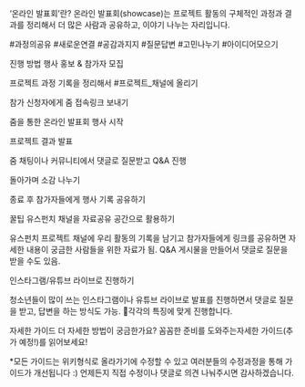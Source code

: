 ‘온라인 발표회’란?
온라인 발표회(showcase)는 프로젝트 활동의 구체적인 과정과 결과를 정리해서 더 많은 사람과 공유하고, 이야기 나누는 자리입니다.

#과정의공유 #새로운연결 #공감과지지 #질문답변 #고민나누기 #아이디어모으기

진행 방법
행사 홍보 & 참가자 모집

프로젝트 과정 기록을 정리해서 #프로젝트_채널에 올리기

참가 신청자에게 줌 접속링크 보내기

줌을 통한 온라인 발표회 행사 시작

프로젝트 결과 발표

줌 채팅이나 커뮤니티에서 댓글로 질문받고 Q&A 진행

돌아가며 소감 나누기

종료 후 참가자들에게 행사 기록 공유하기

꿀팁
유스펀치 채널을 자료공유 공간으로 활용하기

유스펀치 프로젝트 채널에 우리 활동의 기록을 남기고 참가자들에게 링크를 공유하면 자세한 내용이 궁금한 사람들을 위한 자료가 됨. Q&A 게시물을 만들어서 댓글로 질문을 받을 수도 있음.

인스타그램/유튜브 라이브로 진행하기

청소년들이 많이 쓰는 인스타그램이나 유튜브 라이브로 발표를 진행하면서 댓글로 질문을 받고, 답변을 하는 방식도 가능. 📌각각의 특징에 맞게 진행합니다.

자세한 가이드
더 자세한 방법이 궁금한가요? 꼼꼼한 준비를 도와주는자세한 가이드(추가 예정!)를 읽어보세요!

*모든 가이드는 위키형식로 올라가기에 수정할 수 있고 여러분들의 수정과정을 통해 가이드가 개선됩니다 :) 언제든지 직접 수정이나 댓글로 의견 나눠주시면 감사하겠습니다.
